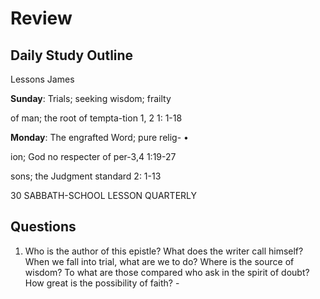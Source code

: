 # Review

## Daily Study Outline

Lessons James

**Sunday**: Trials; seeking wisdom; frailty

of man; the root of tempta-tion 1, 2 1: 1-18

**Monday**: The engrafted Word; pure relig- •

ion; God no respecter of per-3,4 1:19-27

sons; the Judgment standard 2: 1-13

30 SABBATH-SCHOOL LESSON QUARTERLY

## Questions

1. Who is the author of this epistle? What does the writer call himself? When we fall into trial, what are we to do? Where is the source of wisdom? To what are those compared who ask in the spirit of doubt? How great is the possibility of faith? -

